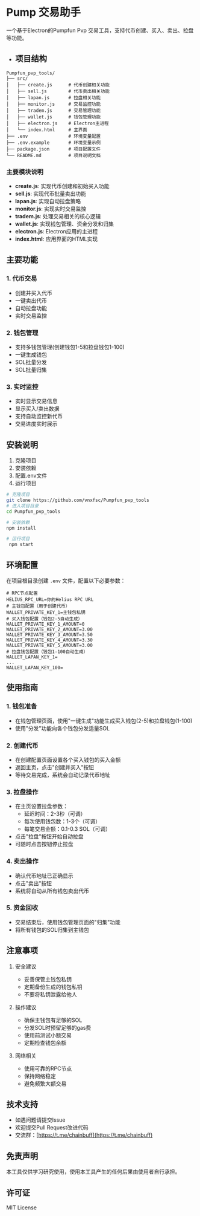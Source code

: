 # Pump 交易助手

一个基于Electron的Pumpfun Pvp 交易工具，支持代币创建、买入、卖出、拉盘等功能。

+ ## 项目结构
 ```
Pumpfun_pvp_tools/
├── src/
│   ├── create.js      # 代币创建相关功能
│   ├── sell.js        # 代币卖出相关功能
│   ├── lapan.js       # 拉盘相关功能
│   ├── monitor.js     # 交易监控功能
│   ├── tradem.js      # 交易管理功能
│   ├── wallet.js      # 钱包管理功能
│   ├── electron.js    # Electron主进程
│   └── index.html     # 主界面
├── .env               # 环境变量配置
├── .env.example       # 环境变量示例
├── package.json       # 项目配置文件
└── README.md          # 项目说明文档
 ```
### 主要模块说明
- **create.js**: 实现代币创建和初始买入功能
- **sell.js**: 实现代币批量卖出功能
- **lapan.js**: 实现自动拉盘策略
- **monitor.js**: 实现实时交易监控
- **tradem.js**: 处理交易相关的核心逻辑
- **wallet.js**: 实现钱包管理、资金分发和归集
- **electron.js**: Electron应用的主进程
- **index.html**: 应用界面的HTML实现

## 主要功能
### 1. 代币交易
- 创建并买入代币
- 一键卖出代币
- 自动拉盘功能
- 实时交易监控

### 2. 钱包管理
- 支持多钱包管理(创建钱包1-5和拉盘钱包1-100)
- 一键生成钱包
- SOL批量分发
- SOL批量归集

### 3. 实时监控
- 实时显示交易信息
- 显示买入/卖出数据
- 支持自动监控新代币
- 交易进度实时展示

## 安装说明

1. 克隆项目 
2. 安装依赖
3. 配置.env文件
4. 运行项目

```bash
# 克隆项目
git clone https://github.com/vnxfsc/Pumpfun_pvp_tools
# 进入项目目录
cd Pumpfun_pvp_tools

# 安装依赖
npm install

# 运行项目
 npm start
```
## 环境配置
在项目根目录创建 `.env` 文件，配置以下必要参数：
```env
# RPC节点配置
HELIUS_RPC_URL=你的Helius RPC URL
# 主钱包配置（用于创建代币）
WALLET_PRIVATE_KEY_1=主钱包私钥
# 买入钱包配置（钱包2-5自动生成）
WALLET_PRIVATE_KEY_1_AMOUNT=0
WALLET_PRIVATE_KEY_2_AMOUNT=3.00
WALLET_PRIVATE_KEY_3_AMOUNT=3.50
WALLET_PRIVATE_KEY_4_AMOUNT=3.30
WALLET_PRIVATE_KEY_5_AMOUNT=3.00
# 拉盘钱包配置（钱包1-100自动生成）
WALLET_LAPAN_KEY_1=
...
WALLET_LAPAN_KEY_100=
``` 
## 使用指南 
### 1. 钱包准备
 - 在钱包管理页面，使用"一键生成"功能生成买入钱包(2-5)和拉盘钱包(1-100)
 - 使用"分发"功能向各个钱包分发适量SOL
 
 ### 2. 创建代币
 - 在创建配置页面设置各个买入钱包的买入金额
 - 返回主页，点击"创建并买入"按钮
 - 等待交易完成，系统会自动记录代币地址
 
 ### 3. 拉盘操作
 - 在主页设置拉盘参数：
   * 延迟时间：2-3秒（可调）
   * 每次使用钱包数：1-3个（可调）
   * 每笔交易金额：0.1-0.3 SOL（可调）
 - 点击"拉盘"按钮开始自动拉盘
 - 可随时点击按钮停止拉盘 
 ### 4. 卖出操作
 - 确认代币地址已正确显示
 - 点击"卖出"按钮
 - 系统将自动从所有钱包卖出代币
 
 ### 5. 资金回收
 - 交易结束后，使用钱包管理页面的"归集"功能
 - 将所有钱包的SOL归集到主钱包
 
 ## 注意事项 
 1. 安全建议
    - 妥善保管主钱包私钥
    - 定期备份生成的钱包私钥
    - 不要将私钥泄露给他人
 
 2. 操作建议
    - 确保主钱包有足够的SOL
    - 分发SOL时预留足够的gas费
    - 使用前测试小额交易
    - 定期检查钱包余额 
 3. 网络相关
    - 使用可靠的RPC节点
    - 保持网络稳定
    - 避免频繁大额交易 
 ## 技术支持 
 - 如遇问题请提交Issue
 - 欢迎提交Pull Request改进代码
 - 交流群：[https://t.me/chainbuff](https://t.me/chainbuff) 
 ## 免责声明
  本工具仅供学习研究使用，使用本工具产生的任何后果由使用者自行承担。 
 ## 许可证
  MIT License
